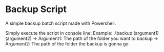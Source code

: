 # Backup Script
A simple backup batch script made with Powershell.

Simply execute the script in console line:
  Example: .\backup (argument1) (argument2)
            -> Argument1: The path of the folder you want to backup
            -> Argument2: The path of the folder the backup is gonna go
